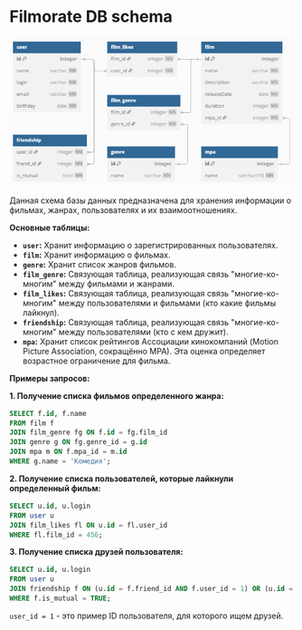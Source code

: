 # Filmorate DB schema

![DB tables Shema of the filmorate project](https://github.com/AleksandrChistov/filmorate_schema/blob/main/Снимок%20экрана%202025-04-27%20175628.png)

Данная схема базы данных предназначена для хранения информации о фильмах, жанрах, пользователях и их взаимоотношениях.

**Основные таблицы:**

*   **`user`:** Хранит информацию о зарегистрированных пользователях.
*   **`film`:**  Хранит информацию о фильмах.
*   **`genre`:** Хранит список жанров фильмов.
*   **`film_genre`:**  Связующая таблица, реализующая связь "многие-ко-многим" между фильмами и жанрами.
*   **`film_likes`:** Связующая таблица, реализующая связь "многие-ко-многим" между пользователями и фильмами (кто какие фильмы лайкнул).
*   **`friendship`:** Связующая таблица, реализующая связь "многие-ко-многим" между пользователями (кто с кем дружит).
*   **`mpa`:**  Хранит список рейтингов Ассоциации кинокомпаний (Motion Picture Association, сокращённо МРА). Эта оценка определяет возрастное ограничение для фильма.

**Примеры запросов:**

**1. Получение списка фильмов определенного жанра:**

```sql
SELECT f.id, f.name
FROM film f
JOIN film_genre fg ON f.id = fg.film_id
JOIN genre g ON fg.genre_id = g.id
JOIN mpa m ON f.mpa_id = m.id
WHERE g.name = 'Комедия';
```

**2. Получение списка пользователей, которые лайкнули определенный фильм:**

```sql
SELECT u.id, u.login
FROM user u
JOIN film_likes fl ON u.id = fl.user_id
WHERE fl.film_id = 456;
```

**3. Получение списка друзей пользователя:**

```sql
SELECT u.id, u.login
FROM user u
JOIN friendship f ON (u.id = f.friend_id AND f.user_id = 1) OR (u.id = f.user_id AND f.friend_id = 1)
WHERE f.is_mutual = TRUE;
```
`user_id = 1` - это пример ID пользователя, для которого ищем друзей.
